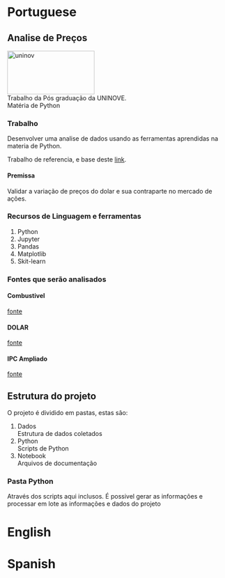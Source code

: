 <h1>Portuguese</h1>

<H2>Analise de Preços</H2>

<img src="https://www.uninove.br/logo-uninove.svg" alt="uninov" width="200" height="100"><br/>Trabalho da Pós graduação da UNINOVE.
<br/>Matéria de Python

<H3>Trabalho</H3>
Desenvolver uma analise de dados usando as ferramentas aprendidas na materia de Python.
<p>Trabalho de referencia, e base deste <a href="https://github.com/storopoli/ciencia-de-dados">link</a>.</p>

<h4>Premissa</h4>
Validar a variação de preços do dolar e sua contraparte no mercado de ações.

<h3>Recursos de Linguagem e ferramentas</h3>
<ol>
  <li>Python</li>
  <li>Jupyter</li>
  <li>Pandas</li>
  <li>Matplotlib</li>
  <li>Skit-learn</li>
</ol>



<h3>Fontes que serão analisados</h3>

<h4>Combustivel</h4>
<a href="https://dados.gov.br/dataset/serie-historica-de-precos-de-combustiveis-por-revenda">fonte</a>

<h4>DOLAR</h4>
<a href="https://www.econodados.com.br/tabela.dll/in5?cod_site=TestDrive%20Macrodados%20Online&pg=-1">fonte</a>

<h4>IPC Ampliado</h4>
<a href="https://www.econodados.com.br/tabela.dll/in5?cod_site=TestDrive%20Macrodados%20Online&pg=-1">fonte</a>

<h2>Estrutura do projeto</h2>
<p> O projeto é dividido em pastas, estas são:</p>
<ol>
  <li>Dados</li> Estrutura de dados coletados
  <li>Python</li> Scripts de Python
  <li>Notebook</li> Arquivos de documentação
</ol>

<h3>Pasta Python</h3>
<p>Através dos scripts aqui inclusos. É possivel gerar as informações e processar em lote as informações e dados do projeto</p>


<h1>English</h1>


<h1>Spanish</h1>
